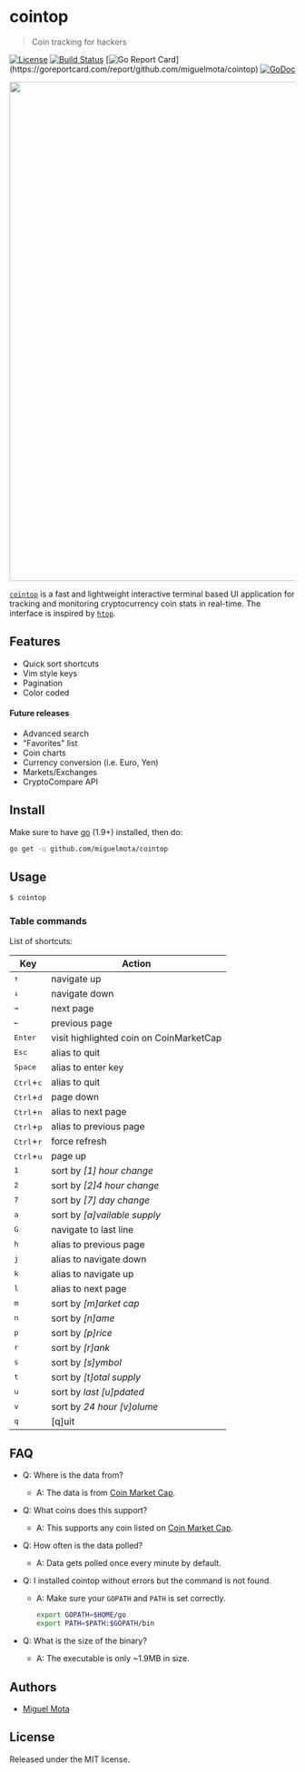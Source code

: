 # cointop

> Coin tracking for hackers

[![License](http://img.shields.io/badge/license-MIT-blue.svg)](https://raw.githubusercontent.com/miguelmota/cointop/master/LICENSE.md) [![Build Status](https://travis-ci.org/miguelmota/cointop.svg?branch=master)](https://travis-ci.org/miguelmota/cointop) [![Go Report Card](https://goreportcard.com/badge/github.com/miguelmota/cointop?)](https://goreportcard.com/report/github.com/miguelmota/cointop) [![GoDoc](https://godoc.org/github.com/miguelmota/cointop?status.svg)](https://godoc.org/github.com/miguelmota/cointop)

<img src="./assets/screenshot-001.gif" width="880" />

[`cointop`](https://github.com/miguelmota/cointop) is a fast and lightweight interactive terminal based UI application for tracking and monitoring cryptocurrency coin stats in real-time. The interface is inspired by [`htop`](https://en.wikipedia.org/wiki/Htop).

## Features

- Quick sort shortcuts
- Vim style keys
- Pagination
- Color coded

#### Future releases

- Advanced search
- "Favorites" list
- Coin charts
- Currency conversion (i.e. Euro, Yen)
- Markets/Exchanges
- CryptoCompare API

## Install

Make sure to have [go](https://golang.org/) (1.9+) installed, then do:

```bash
go get -u github.com/miguelmota/cointop
```

<!--
#### Alternatively (without go)

```
sudo curl -s "https://raw.githubusercontent.com/miguelmota/cointop/master/install.sh?$(date +%s)" | bash
```
-->

## Usage

```bash
$ cointop
```

### Table commands

List of shortcuts:

Key|Action
----|------
<kbd>↑</kbd>|navigate up
<kbd>↓</kbd>|navigate down
<kbd>→</kbd>|next page
<kbd>←</kbd>|previous page
<kbd>Enter</kbd>|visit highlighted coin on CoinMarketCap
<kbd>Esc</kbd>|alias to quit
<kbd>Space</kbd>|alias to enter key
<kbd>Ctrl</kbd>+<kbd>c</kbd>|alias to quit
<kbd>Ctrl</kbd>+<kbd>d</kbd>|page down
<kbd>Ctrl</kbd>+<kbd>n</kbd>|alias to next page
<kbd>Ctrl</kbd>+<kbd>p</kbd>|alias to previous page
<kbd>Ctrl</kbd>+<kbd>r</kbd>|force refresh
<kbd>Ctrl</kbd>+<kbd>u</kbd>|page up
<kbd>1</kbd>|sort by *[1] hour change*
<kbd>2</kbd>|sort by *[2]4 hour change*
<kbd>7</kbd>|sort by *[7] day change*
<kbd>a</kbd>|sort by *[a]vailable supply*
<kbd>G</kbd>|navigate to last line
<kbd>h</kbd>|alias to previous page
<kbd>j</kbd>|alias to navigate down
<kbd>k</kbd>|alias to navigate up
<kbd>l</kbd>|alias to next page
<kbd>m</kbd>|sort by *[m]arket cap*
<kbd>n</kbd>|sort by *[n]ame*
<kbd>p</kbd>|sort by *[p]rice*
<kbd>r</kbd>|sort by *[r]ank*
<kbd>s</kbd>|sort by *[s]ymbol*
<kbd>t</kbd>|sort by *[t]otal supply*
<kbd>u</kbd>|sort by *last [u]pdated*
<kbd>v</kbd>|sort by *24 hour [v]olume*
<kbd>q</kbd>|[q]uit

<!--
|`h`|toggle [h]elp|
|`?`|alias to help|
-->

## FAQ

- Q: Where is the data from?

  - A: The data is from [Coin Market Cap](https://coinmarketcap.com/).

- Q: What coins does this support?

  - A: This supports any coin listed on [Coin Market Cap](https://coinmarketcap.com/).

- Q: How often is the data polled?

  - A: Data gets polled once every minute by default.

- Q: I installed cointop without errors but the command is not found.

  - A: Make sure your `GOPATH` and `PATH` is set correctly.
    ```bash
    export GOPATH=$HOME/go
    export PATH=$PATH:$GOPATH/bin
    ```

- Q: What is the size of the binary?

  - A: The executable is only ~1.9MB in size.

## Authors

- [Miguel Mota](https://github.com/miguelmota)

## License

Released under the MIT license.
